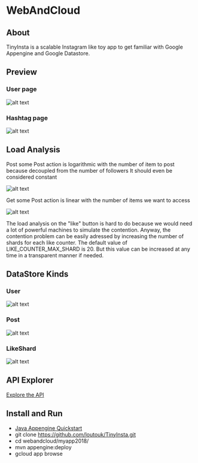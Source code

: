 # WebAndCloud

## About
TinyInsta is a scalable Instagram like toy app to get familiar with Google Appengine and Google Datastore.

## Preview

### User page

![alt text](https://github.com/loutouk/TinyInsta/blob/master/myapp2018/data/previewA.png)

### Hashtag page

![alt text](https://github.com/loutouk/TinyInsta/blob/master/myapp2018/data/previewB.png)

## Load Analysis
Post some Post action is logarithmic with the number of item to post because decoupled from the number of followers
It should even be considered constant

![alt text](https://github.com/loutouk/TinyInsta/blob/master/myapp2018/data/post.png)



Get some Post action is linear with the number of items we want to access

![alt text](https://github.com/loutouk/TinyInsta/blob/master/myapp2018/data/get.png)


The load analysis on the "like" button is hard to do because we would need a lot of powerful machines to simulate the contention. Anyway, the contention problem can be easily adressed by increasing the number of shards for each like counter. The default value of LIKE_COUNTER_MAX_SHARD is 20. But this value can be increased at any time in a transparent manner if needed.

## DataStore Kinds
### User
![alt text](https://github.com/loutouk/TinyInsta/blob/master/myapp2018/data/user.PNG)
### Post
![alt text](https://github.com/loutouk/TinyInsta/blob/master/myapp2018/data/posts.PNG)
### LikeShard
![alt text](https://github.com/loutouk/TinyInsta/blob/master/myapp2018/data/likeshard.PNG)


## API Explorer
[Explore the API](https://mystical-app-220509.appspot.com/_ah/api/explorer)

## Install and Run
* [Java Appengine Quickstart](https://cloud.google.com/appengine/docs/standard/java/quickstart)
* git clone https://github.com/loutouk/TinyInsta.git
* cd webandcloud/myapp2018/
* mvn appengine:deploy
* gcloud app browse
